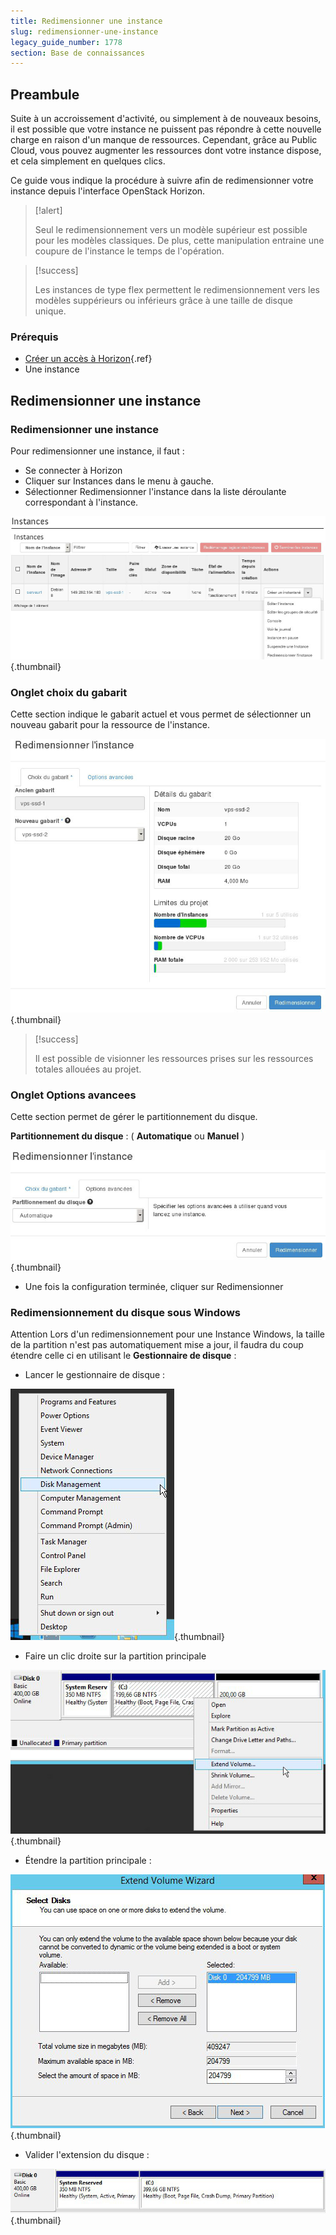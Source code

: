 ```yaml
---
title: Redimensionner une instance
slug: redimensionner-une-instance
legacy_guide_number: 1778
section: Base de connaissances
---
```



## Preambule
Suite à un accroissement d'activité, ou simplement à de nouveaux besoins, il est possible que votre instance ne puissent pas répondre à cette nouvelle charge en raison d'un manque de ressources. Cependant, grâce au Public Cloud, vous pouvez augmenter les ressources dont votre instance dispose, et cela simplement en quelques clics.

Ce guide vous indique la procédure à suivre afin de redimensionner votre instance depuis l'interface OpenStack Horizon.



> [!alert]
>
> Seul le redimensionnement vers un modèle supérieur est possible pour les modèles classiques.
> De plus, cette manipulation entraine une coupure de l'instance le temps de
> l'opération.
> 



> [!success]
>
> Les instances de type flex permettent le redimensionnement vers les modèles suppérieurs ou inférieurs grâce à une taille de disque unique.
> 


### Prérequis
- [Créer un accès à Horizon]({legacy}1773){.ref}
- Une instance


## Redimensionner une instance

### Redimensionner une instance
Pour redimensionner une instance, il faut :

- Se connecter à Horizon
- Cliquer sur Instances dans le menu à gauche.
- Sélectionner Redimensionner l'instance dans la liste déroulante correspondant à l'instance.


![public-cloud](images/2718.png){.thumbnail}


### Onglet choix du gabarit
Cette section indique le gabarit actuel et vous permet de sélectionner un nouveau gabarit pour la ressource de l'instance.


![public-cloud](images/2717.png){.thumbnail}



> [!success]
>
> Il est possible de visionner les ressources prises sur les ressources totales
> allouées au projet.
> 


### Onglet Options avancees
Cette section permet de gérer le partitionnement du disque.

**Partitionnement du disque**  : ( **Automatique**  ou  **Manuel** )


![public-cloud](images/2652.png){.thumbnail}

- Une fois la configuration terminée, cliquer sur Redimensionner


### Redimensionnement du disque sous Windows
Attention Lors d'un redimensionnement pour une Instance Windows, la taille de la partition n'est pas automatiquement mise a jour, il faudra du coup étendre celle ci en utilisant le  **Gestionnaire de disque**  :

- Lancer le gestionnaire de disque :


![public-cloud](images/2980.png){.thumbnail}

- Faire un clic droite sur la partition principale


![public-cloud](images/2981.png){.thumbnail}

- Étendre la partition principale :


![public-cloud](images/2978.png){.thumbnail}

- Valider l'extension du disque :


![public-cloud](images/2979.png){.thumbnail}